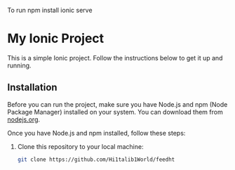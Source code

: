 To run
npm install
ionic serve

# My Ionic Project

This is a simple Ionic project. Follow the instructions below to get it up and running.

## Installation

Before you can run the project, make sure you have Node.js and npm (Node Package Manager) installed on your system. You can download them from [nodejs.org](https://nodejs.org/).

Once you have Node.js and npm installed, follow these steps:

1. Clone this repository to your local machine:

   ```bash
   git clone https://github.com/Hi1talib1World/feedht
   

